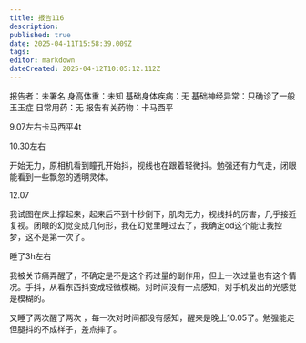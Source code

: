 ```yaml
---
title: 报告116
description: 
published: true
date: 2025-04-11T15:58:39.009Z
tags: 
editor: markdown
dateCreated: 2025-04-12T10:05:12.112Z
---
```


报告者：未署名
身高体重：未知
基础身体疾病：无
基础神经异常：只确诊了一般玉玉症
日常用药：无
报告有关药物：卡马西平


9.07左右卡马西平4t

10.30左右

开始无力，原相机看到瞳孔开始抖，视线也在跟着轻微抖。勉强还有力气走，闭眼能看到一些飘忽的透明灵体。

12.07

我试图在床上撑起来，起来后不到十秒倒下，肌肉无力，视线抖的厉害，几乎接近复视。闭眼的幻觉变成几何形，我在幻觉里睡过去了，我确定od这个能让我控梦，这不是第一次了。

睡了3h左右

我被关节痛弄醒了，不确定是不是这个药过量的副作用，但上一次过量也有这个情况。手抖，从看东西抖变成轻微模糊。对时间没有一点感知，对手机发出的光感觉是模糊的。

又睡了两次醒了两次 ，每一次对时间都没有感知，醒来是晚上10.05了。勉强能走但腿抖的不成样子，差点摔了。

